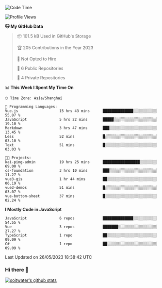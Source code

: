 <!--START_SECTION:waka-->
![Code Time](http://img.shields.io/badge/Code%20Time-2%2C038%20hrs%2044%20mins-blue)

![Profile Views](http://img.shields.io/badge/Profile%20Views-43-blue)

**🐱 My GitHub Data** 

> 📦 101.5 kB Used in GitHub's Storage 
 > 
> 🏆 205 Contributions in the Year 2023
 > 
> 🚫 Not Opted to Hire
 > 
> 📜 6 Public Repositories 
 > 
> 🔑 4 Private Repositories 
 > 
📊 **This Week I Spent My Time On** 

```text
🕑︎ Time Zone: Asia/Shanghai

💬 Programming Languages: 
Vue.js                   15 hrs 43 mins      ██████████████░░░░░░░░░░░   55.87 % 
JavaScript               5 hrs 22 mins       █████░░░░░░░░░░░░░░░░░░░░   19.10 % 
Markdown                 3 hrs 47 mins       ███░░░░░░░░░░░░░░░░░░░░░░   13.45 % 
Less                     52 mins             █░░░░░░░░░░░░░░░░░░░░░░░░   03.10 % 
Text                     51 mins             █░░░░░░░░░░░░░░░░░░░░░░░░   03.03 % 

🐱‍💻 Projects: 
kai-ping-admin           19 hrs 25 mins      █████████████████░░░░░░░░   69.00 % 
cs-foundation            3 hrs 10 mins       ███░░░░░░░░░░░░░░░░░░░░░░   11.27 % 
vue3-gis                 1 hr 44 mins        ██░░░░░░░░░░░░░░░░░░░░░░░   06.19 % 
vue3-demos               51 mins             █░░░░░░░░░░░░░░░░░░░░░░░░   03.07 % 
vue-bottom-sheet         37 mins             █░░░░░░░░░░░░░░░░░░░░░░░░   02.24 % 
```

**I Mostly Code in JavaScript** 

```text
JavaScript               6 repos             ██████████████░░░░░░░░░░░   54.55 % 
Vue                      3 repos             ███████░░░░░░░░░░░░░░░░░░   27.27 % 
TypeScript               1 repo              ██░░░░░░░░░░░░░░░░░░░░░░░   09.09 % 
C#                       1 repo              ██░░░░░░░░░░░░░░░░░░░░░░░   09.09 % 
```




 Last Updated on 26/05/2023 18:38:42 UTC
<!--END_SECTION:waka-->

### Hi there 👋
[![soitwater's github stats](https://github-readme-stats.vercel.app/api?username=soitwater)](https://github.com/soitwater/github-readme-stats)

